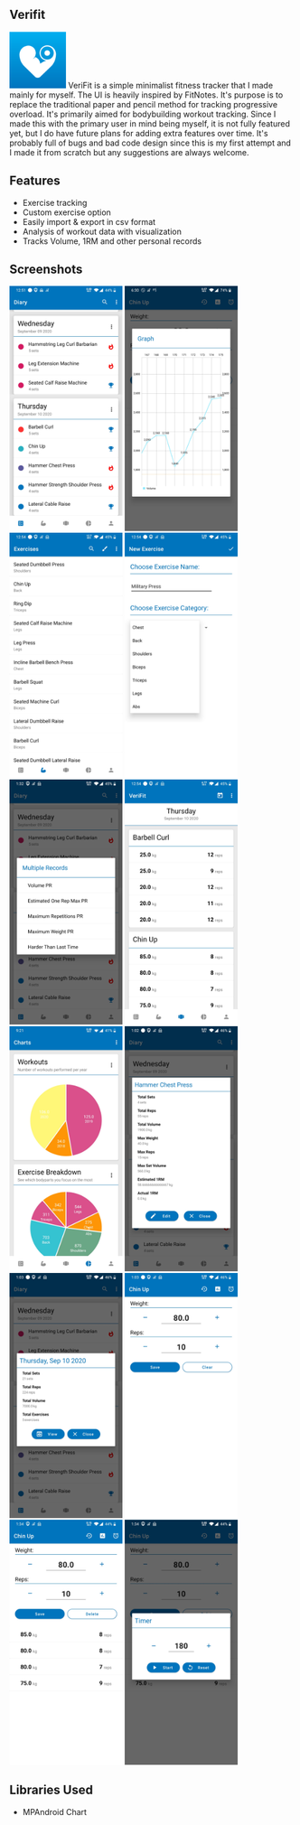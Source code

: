 ## Verifit
<img width="100" src="/metadata/logo/icon.svg">
VeriFit is a simple minimalist fitness tracker that I made mainly for myself. The UI is heavily inspired by FitNotes. It's purpose is to replace the traditional paper and pencil method for tracking progressive overload. It's primarily aimed for bodybuilding workout tracking. Since I made this with the primary user in mind being myself, it is not fully featured yet, but I do have future plans for adding extra features over time. It's probably full of bugs and bad code design since this is my first attempt and I made it from scratch but any suggestions are always welcome.

## Features
* Exercise tracking
* Custom exercise option
* Easily import & export in csv format
* Analysis of workout data with visualization
* Tracks Volume, 1RM and other personal records

## Screenshots
<img width="200" src="/metadata/screenshots/Screenshot2.jpg"> <img width="200" src="/metadata/screenshots/Screenshot1.jpg"> <img width="200" src="/metadata/screenshots/Screenshot3.jpg"> <img width="200" src="/metadata/screenshots/Screenshot4.jpg">
<img width="200" src="/metadata/screenshots/Screenshot5.jpg"> <img width="200" src="/metadata/screenshots/Screenshot6.jpg"> <img width="200" src="/metadata/screenshots/Screenshot7.jpg"> <img width="200" src="/metadata/screenshots/Screenshot8.jpg">
<img width="200" src="/metadata/screenshots/Screenshot9.jpg"> <img width="200" src="/metadata/screenshots/Screenshot10.jpg"> <img width="200" src="/metadata/screenshots/Screenshot11.jpg"> <img width="200" src="/metadata/screenshots/Screenshot12.jpg">

## Libraries Used
* MPAndroid Chart
